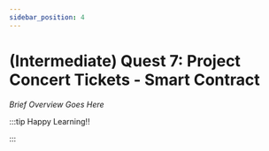 ```yaml
---
sidebar_position: 4
---
```


# (Intermediate) Quest 7: Project Concert Tickets - Smart Contract

_Brief Overview Goes Here_

:::tip Happy Learning!!

<QuestButton text="Go To Quest" link="https://app.stackup.dev/quest_page/intermediate-quest-7-project-concert-tickets---smart-contract" />

:::
